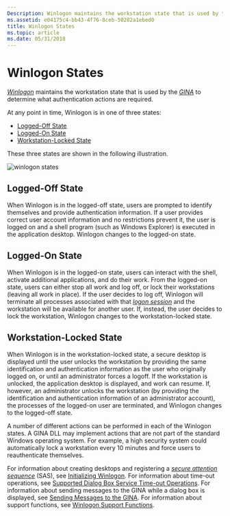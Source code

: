 ```yaml
---
Description: Winlogon maintains the workstation state that is used by the GINA to determine what authentication actions are required.
ms.assetid: e04175c4-bb43-4f76-8ceb-50282a1ebed0
title: Winlogon States
ms.topic: article
ms.date: 05/31/2018
---
```


# Winlogon States

[*Winlogon*](../secgloss/w-gly.md) maintains the workstation state that is used by the [*GINA*](../secgloss/g-gly.md) to determine what authentication actions are required.

At any point in time, Winlogon is in one of three states:

-   [Logged-Off State](#logged-off-state)
-   [Logged-On State](#logged-on-state)
-   [Workstation-Locked State](#workstation-locked-state)

These three states are shown in the following illustration.

![winlogon states](images/winlogonst.png)

## Logged-Off State

When Winlogon is in the logged-off state, users are prompted to identify themselves and provide authentication information. If a user provides correct user account information and no restrictions prevent it, the user is logged on and a shell program (such as Windows Explorer) is executed in the application desktop. Winlogon changes to the logged-on state.

## Logged-On State

When Winlogon is in the logged-on state, users can interact with the shell, activate additional applications, and do their work. From the logged-on state, users can either stop all work and log off, or lock their workstations (leaving all work in place). If the user decides to log off, Winlogon will terminate all processes associated with that [*logon session*](../secgloss/l-gly.md) and the workstation will be available for another user. If, instead, the user decides to lock the workstation, Winlogon changes to the workstation-locked state.

## Workstation-Locked State

When Winlogon is in the workstation-locked state, a secure desktop is displayed until the user unlocks the workstation by providing the same identification and authentication information as the user who originally logged on, or until an administrator forces a logoff. If the workstation is unlocked, the application desktop is displayed, and work can resume. If, however, an administrator unlocks the workstation (by providing the identification and authentication information of an administrator account), the processes of the logged-on user are terminated, and Winlogon changes to the logged-off state.

A number of different actions can be performed in each of the Winlogon states. A GINA DLL may implement actions that are not part of the standard Windows operating system. For example, a high security system could automatically lock a workstation every 10 minutes and force users to reauthenticate themselves.

For information about creating desktops and registering a [*secure attention sequence*](../secgloss/s-gly.md) (SAS), see [Initializing Winlogon](initializing-winlogon.md). For information about time-out operations, see [Supported Dialog Box Service Time-out Operations](supported-dialog-box-service-time-out-operations.md). For information about sending messages to the GINA while a dialog box is displayed, see [Sending Messages to the GINA](sending-messages-to-the-gina.md). For information about support functions, see [Winlogon Support Functions](authentication-functions.md).

 

 